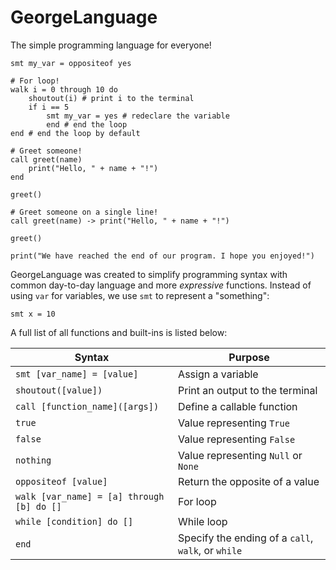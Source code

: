 # GeorgeLanguage
The simple programming language for everyone!

```
smt my_var = oppositeof yes

# For loop!
walk i = 0 through 10 do
    shoutout(i) # print i to the terminal
    if i == 5
        smt my_var = yes # redeclare the variable
        end # end the loop
end # end the loop by default

# Greet someone!
call greet(name)
    print("Hello, " + name + "!")
end

greet()

# Greet someone on a single line!
call greet(name) -> print("Hello, " + name + "!")

greet()

print("We have reached the end of our program. I hope you enjoyed!")
```

GeorgeLanguage was created to simplify programming syntax with common day-to-day language and more _expressive_ 
functions. Instead of using `var` for variables, we use `smt` to represent a "something":

```
smt x = 10
```

A full list of all functions and built-ins is listed below:

| Syntax                                    | Purpose                                            |
|-------------------------------------------|----------------------------------------------------|
| `smt [var_name] = [value]`                | Assign a variable                                  |
| `shoutout([value])`                       | Print an output to the terminal                    |
| `call [function_name]([args])`            | Define a callable function                         |
| `true`                                    | Value representing `True`                          |
| `false`                                   | Value representing `False`                         |
| `nothing`                                 | Value representing `Null` or `None`                |
| `oppositeof [value]`                      | Return the opposite of a value                     |
| `walk [var_name] = [a] through [b] do []` | For loop                                           |
| `while [condition] do []`                 | While loop                                         |
| `end`                                     | Specify the ending of a `call`, `walk`, or `while` |
